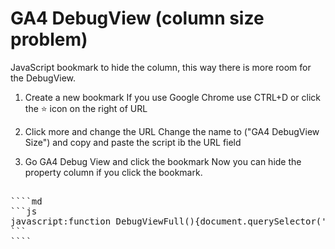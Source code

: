 # GA4 DebugView (column size problem)

JavaScript bookmark to hide the column, this way there is more room for the DebugView.

1. Create a new bookmark
If you use Google Chrome use CTRL+D or click the ⭐️ icon on the right of URL

2. Click more and change the URL
Change the name to ("GA4 DebugView Size") and copy and paste the script ib the URL field

3. Go GA4 Debug View and click the bookmark
Now you can hide the property column if you click the bookmark.

<pre>

````md
```js
javascript:function DebugViewFull(){document.querySelector('body > ga-hybrid-app-root > ui-view-wrapper > div > app-root > div > div > ui-view-wrapper > div > admin-home').style.maxWidth = 'none';document.querySelector('.admin-nav-columns.with-selection').style.minWidth='0px';document.querySelector('.admin-nav-columns.with-selection').style.width='0px';}DebugViewFull();
```
````
</pre>
